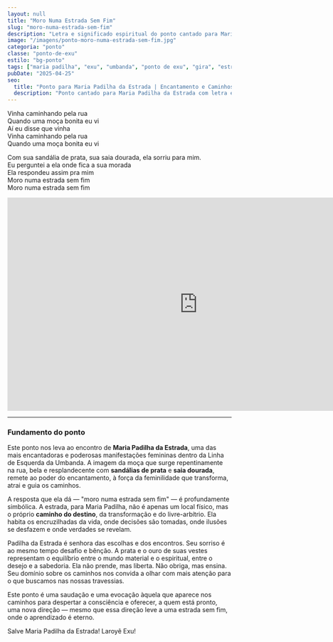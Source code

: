 ```yaml
---
layout: null
title: "Moro Numa Estrada Sem Fim"
slug: "moro-numa-estrada-sem-fim"
description: "Letra e significado espiritual do ponto cantado para Maria Padilha da Estrada, exaltando sua força nos caminhos e encruzilhadas da vida."
image: "/imagens/ponto-moro-numa-estrada-sem-fim.jpg"
categoria: "ponto"
classe: "ponto-de-exu"
estilo: "bg-ponto"
tags: ["maria padilha", "exu", "umbanda", "ponto de exu", "gira", "estrada sem fim"]
pubDate: "2025-04-25"
seo:
  title: "Ponto para Maria Padilha da Estrada | Encantamento e Caminhos"
  description: "Ponto cantado para Maria Padilha da Estrada com letra e significado espiritual. Exalte a força dos caminhos, da encruzilhada e da estrada sem fim na Umbanda."
---
```



Vinha caminhando pela rua  
Quando uma moça bonita eu vi  
Aí eu disse que vinha  
Vinha caminhando pela rua  
Quando uma moça bonita eu vi  

Com sua sandália de prata, sua saia dourada, ela sorriu para mim.  
Eu perguntei a ela onde fica a sua morada  
Ela respondeu assim pra mim  
Moro numa estrada sem fim  
Moro numa estrada sem fim  

<iframe width="853" height="480" src="https://www.youtube.com/embed/dvyQywQpTOU" title="MARIA PADILHA DA ESTRADA" frameborder="0" allow="accelerometer; autoplay; clipboard-write; encrypted-media; gyroscope; picture-in-picture; web-share" referrerpolicy="strict-origin-when-cross-origin" allowfullscreen></iframe>

---

### Fundamento do ponto

Este ponto nos leva ao encontro de **Maria Padilha da Estrada**, uma das mais encantadoras e poderosas manifestações femininas dentro da Linha de Esquerda da Umbanda. A imagem da moça que surge repentinamente na rua, bela e resplandecente com **sandálias de prata** e **saia dourada**, remete ao poder do encantamento, à força da feminilidade que transforma, atrai e guia os caminhos.

A resposta que ela dá — "moro numa estrada sem fim" — é profundamente simbólica. A estrada, para Maria Padilha, não é apenas um local físico, mas o próprio **caminho do destino**, da transformação e do livre-arbítrio. Ela habita os encruzilhadas da vida, onde decisões são tomadas, onde ilusões se desfazem e onde verdades se revelam.

Padilha da Estrada é senhora das escolhas e dos encontros. Seu sorriso é ao mesmo tempo desafio e bênção. A prata e o ouro de suas vestes representam o equilíbrio entre o mundo material e o espiritual, entre o desejo e a sabedoria. Ela não prende, mas liberta. Não obriga, mas ensina. Seu domínio sobre os caminhos nos convida a olhar com mais atenção para o que buscamos nas nossas travessias.

Este ponto é uma saudação e uma evocação àquela que aparece nos caminhos para despertar a consciência e oferecer, a quem está pronto, uma nova direção — mesmo que essa direção leve a uma estrada sem fim, onde o aprendizado é eterno.

Salve Maria Padilha da Estrada! Laroyê Exu!  
